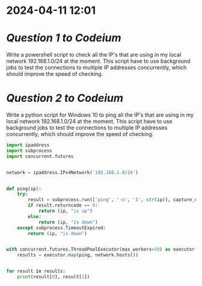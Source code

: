 2024-04-11  12:01
=================

*Question 1 to Codeium*
=============================================================================
Write a powershell script to check all the IP's that are using in my local network 192.168.1.0/24 at the moment. This script have to use background jobs to test the connections to multiple IP addresses concurrently, which should improve the speed of checking.


*Question 2 to Codeium*
=============================================================================
Write a python script for Windows 10 to ping all the IP's that are using in my local network 192.168.1.0/24 at the moment. This script have to use background jobs to test the connections to multiple IP addresses concurrently, which should improve the speed of checking.

```python
import ipaddress
import subprocess
import concurrent.futures


network = ipaddress.IPv4Network('192.168.1.0/24')


def ping(ip):
    try:
        result = subprocess.run(['ping', '-n', '1', str(ip)], capture_output=True, text=True, timeout=2)
        if result.returncode == 0:
            return (ip, "is up")
        else:
            return (ip, "is down")
    except subprocess.TimeoutExpired:
        return (ip, "is down")


with concurrent.futures.ThreadPoolExecutor(max_workers=50) as executor:
    results = executor.map(ping, network.hosts())


for result in results:
    print(result[0], result[1])
```